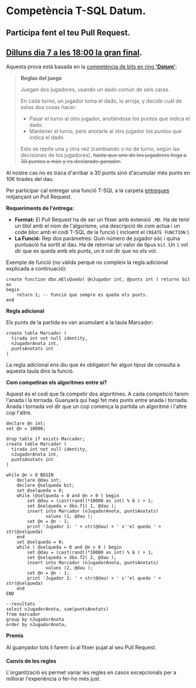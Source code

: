 # Competència T-SQL Datum.
## Participa fent el teu Pull Request.
## [Dilluns dia 7 a les 18:00 la gran final](https://challonge.com/basededades2).

Aquesta prova està basada en la [competència de bits en ring **'Datum'**](http://bitsenelring.blogspot.com.es/2013/06/nueva-competencia-datum.html):

>**Reglas del juego**
>
>Juegan dos jugadores, usando un dado común de seis caras.
>
>En cada turno, un jugador toma el dado, lo arroja, y decide cuál de estas dos cosas hacer:
> * Pasar el turno al otro jugador, anotándose los puntos que indica el dado.
> * Mantener el turno, pero anotarle al otro jugador los puntos que indica el dado.
>
>Esto se repite una y otra vez (cambiando o no de turno, según las decisiones de los jugadores), ~~hasta que uno de los jugadores llega a 30 puntos o más y es declarado ganador.~~

Al nostre cas no es traca d'arribar a 30 punts sinó d'acumular més punts en 10K tirades del dau.

Per participar cal entregar una funció T-SQL a la carpeta [entregues](./entregues) mitjançant un Pull Request.

**Requeriments de l'entrega:**

* **Format:** El Pull Request ha de ser un fitxer amb extensió `.MD`. Ha de tenir un títol amb el nom de l'algorisme, una descripció de com actua i un code bloc amb el codi T-SQL de la funció ( incloent el `CREATE FUNCTION` ).
* **La Funció:** Rep dos paràmetres: Quin número de jugador sóc i quina puntuació ha sortit al dau. Ha de retornar un valor de tipus `bit`. Un `1` vol dir que es queda amb els punts, un `0` vol dir que no els vol.

Exemple de funció (no vàlida perquè no compleix la regla adicional explicada a continuació):

```
create function dbo.mElsQuedo( @nJugador int, @punts int ) returns bit as
begin
    return 1; -- Funció que sempre es queda els punts.
end
```

**Regla adicional**

Els punts de la partida es van acumulant a la taula Marcador:

```
create table Marcador (
  tirada int not null identity,
  nJugadorAnota int,
  puntsAnotats int
)
```

La regla adicional ens diu que és obligatori fer algun tipus de consulta a aquesta taula dins la funció.


**Com competiran els algoritmes entre si?**

Aquest és el codi que fa competir dos algoritmes. A cada competició farem l'anada i la tornada. Guanyarà qui hagi fet més punts entre anada i tornada. Anada i tornada vol dir que un cop comença la partida un algoritme i l'altre cop l'altre.

```
declare @n int;
set @n = 10000;

drop table if exists Marcador;
create table Marcador (
  tirada int not null identity,
  nJugadorAnota int,
  puntsAnotats int
)

while @n > 0 BEGIN
    declare @dau int;
    declare @selqueda bit;
    set @selqueda = 0;
    while (@selqueda = 0 and @n > 0 ) begin
        set @dau = (cast(rand()*10000 as int) % 6 ) + 1;
        set @selqueda = dbo.f1( 1, @dau );
        insert into Marcador (nJugadorAnota, puntsAnotats)
               values (1, @dau );
        set @n = @n - 1;
        print 'Jugador 1: ' + str(@dau) + ' s''el queda ' + str(@selqueda)
    end
    set @selqueda = 0;
    while ( @selqueda = 0 and @n > 0 ) begin
        set @dau = (cast(rand()*10000 as int) % 6 ) + 1;
        set @selqueda = dbo.f2( 2, @dau );
        insert into Marcador (nJugadorAnota, puntsAnotats)
               values (2, @dau );
        set @n = @n - 1;
        print 'Jugador 2: ' + str(@dau) + ' s''el queda ' + str(@selqueda)
    end
END

--resultats
select nJugadorAnota, sum(puntsAnotats)
from marcador
group by nJugadorAnota
order by nJugadorAnota;
```

**Premis**

Al guanyador tots li farem :+1: al fitxer pujat al seu Pull Request.

**Canvis de les regles**

L'organització es permet variar les regles en casos excepcionals per a millorar l'experiència o fer-ho més just.

